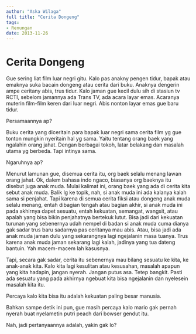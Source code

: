 ```yaml
---
author: "Aska Wilaga"
full title: "Cerita Dongeng"
tags:
- Renungan
date: 2013-11-26
---
```


# Cerita Dongeng

Gue sering liat film luar negri gitu. Kalo pas anakny pengen tidur, bapak atau emaknya suka bacain dongeng atau cerita dari buku. Anaknya dengerin ampe ceritany abis, trus tidur. Kalo jaman gue kecil dulu sih di stasiun tv RCTI, sebelom jamannya ada Trans TV, ada acara layar emas. Acaranya muterin film-film keren dari luar negri. Abis nonton layar emas gue baru tidur.

Persamaannya ap?

Buku cerita yang diceritain para bapak luar negri sama cerita film yg gue tonton mungkin nyeritain hal yg sama. Yaitu tentang orang baek yang ngalahin orang jahat. Dengan berbagai tokoh, latar belakang dan masalah utama yg berbeda. Tapi intinya sama.

Ngaruhnya ap?

Menurut lamunan gue, disemua cerita itu, org baek selalu menang lawan orang jahat. Ok, dalem bahasa indo ngaco, biasanya org baeknya itu disebut juga anak muda. Mulai kalimat ini, orang baek yang ada di cerita kita sebut anak muda. Balik lg ke topik, nah, si anak muda ini ada kalanya kalah sama si penjahat. Tapi karena di semua cerita fiksi atau dongeng anak muda selalu menang, entah dibagian tengah atau bagian akhir, si anak muda ini pada akhirnya dapet sesuatu, entah kekuatan, semangat, wangsit, atau apalah yang bisa bikin penjahatnya bertekuk lutut. Bisa jadi dari kekuatan turunan yang sebenernya udah nempel di badan si anak muda cuma dianya gak sadar trus baru sadarnya pas ceritanya mau abis. Atau, bisa jadi ada anak muda jaman dulu yang sekarangnya lagi ngejalanin masa tuanya. Trus karena anak muda jaman sekarang lagi kalah, jadinya yang tua dateng bantuin. Yah macem-macem lah kasusnya.

Tapi, secara gak sadar, cerita itu sebenernya mau bilang sesuatu ke kita, ke anak-anak kita. Kalo kita lagi kesulitan atau kesusahan, masalah apapun yang kita hadapin, jangan nyerah. Jangan putus asa. Tetep bangkit. Pasti ada sesuatu yang pada akhirnya ngebuat kita bisa ngejalanin dan nyelesein masalah kita itu.

Percaya kalo kita bisa itu adalah kekuatan paling besar manusia.

Bahkan sampe detik ini pun, gue masih percaya kalo mario gak pernah nyerah buat nyelametin putri peach dari bowser gendut itu.

Nah, jadi pertanyaannya adalah, yakin gak lo?